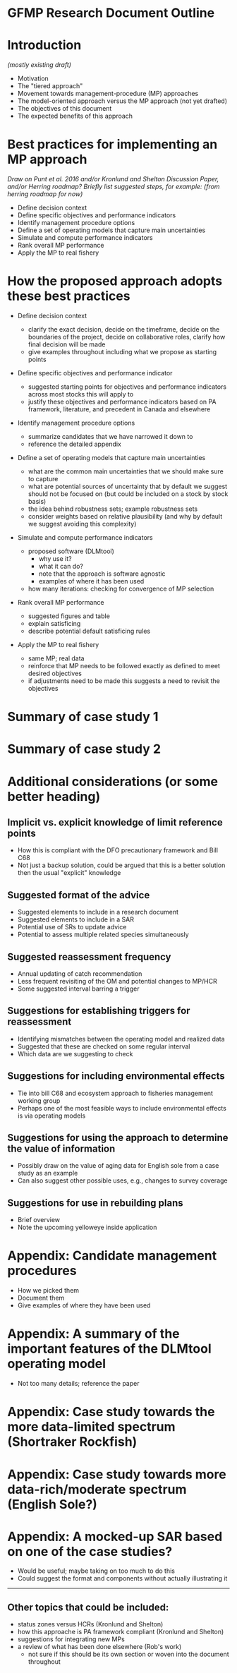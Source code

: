 # GFMP Research Document Outline

# Introduction 

*(mostly existing draft)*

* Motivation
* The "tiered approach"
* Movement towards management-procedure (MP) approaches
* The model-oriented approach versus the MP approach (not yet drafted)
* The objectives of this document
* The expected benefits of this approach

# Best practices for implementing an MP approach

*Draw on Punt et al. 2016 and/or Kronlund and Shelton Discussion Paper, and/or Herring roadmap?*
*Briefly list suggested steps, for example: (from herring roadmap for now)*

* Define decision context
* Define specific objectives and performance indicators
* Identify management procedure options
* Define a set of operating models that capture main uncertainties
* Simulate and compute performance indicators
* Rank overall MP performance
* Apply the MP to real fishery

# How the proposed approach adopts these best practices

* Define decision context
    - clarify the exact decision, decide on the timeframe, decide on the boundaries of the project, decide on collaborative roles, clarify how final decision will be made
    - give examples throughout including what we propose as starting points

* Define specific objectives and performance indicator
    - suggested starting points for objectives and performance indicators across most stocks this will apply to
    - justify these objectives and performance indicators based on PA framework, literature, and precedent in Canada and elsewhere

* Identify management procedure options
    - summarize candidates that we have narrowed it down to
    - reference the detailed appendix

* Define a set of operating models that capture main uncertainties
    - what are the common main uncertainties that we should make sure to capture
    - what are potential sources of uncertainty that by default we suggest should not be focused on (but could be included on a stock by stock basis)
    - the idea behind robustness sets; example robustness sets
    - consider weights based on relative plausibility (and why by default we suggest avoiding this complexity)

* Simulate and compute performance indicators
    - proposed software (DLMtool)
    	- why use it?
    	- what it can do?
    	- note that the approach is software agnostic
    	- examples of where it has been used
    - how many iterations: checking for convergence of MP selection

* Rank overall MP performance
    - suggested figures and table
    - explain satisficing
    - describe potential default satisficing rules

* Apply the MP to real fishery
    - same MP; real data 
    - reinforce that MP needs to be followed exactly as defined to meet desired objectives
    - if adjustments need to be made this suggests a need to revisit the objectives

# Summary of case study 1

# Summary of case study 2

# Additional considerations (or some better heading)

## Implicit vs. explicit knowledge of limit reference points

* How this is compliant with the DFO precautionary framework and Bill C68
* Not just a backup solution, could be argued that this is a better solution then the usual "explicit" knowledge

## Suggested format of the advice

* Suggested elements to include in a research document
* Suggested elements to include in a SAR
* Potential use of SRs to update advice
* Potential to assess multiple related species simultaneously

## Suggested reassessment frequency

* Annual updating of catch recommendation
* Less frequent revisiting of the OM and potential changes to MP/HCR
* Some suggested interval barring a trigger

## Suggestions for establishing triggers for reassessment

* Identifying mismatches between the operating model and realized data
* Suggested that these are checked on some regular interval
* Which data are we suggesting to check

## Suggestions for including environmental effects

* Tie into bill C68 and ecosystem approach to fisheries management working group
* Perhaps one of the most feasible ways to include environmental effects is via operating models

## Suggestions for using the approach to determine the value of information

* Possibly draw on the value of aging data for English sole from a case study as an example
* Can also suggest other possible uses, e.g., changes to survey coverage

## Suggestions for use in rebuilding plans

* Brief overview
* Note the upcoming yelloweye inside application

# Appendix: Candidate management procedures

* How we picked them
* Document them
* Give examples of where they have been used

# Appendix: A summary of the important features of the DLMtool operating model

* Not too many details; reference the paper

# Appendix: Case study towards the more data-limited spectrum (Shortraker Rockfish)

# Appendix: Case study towards more data-rich/moderate spectrum (English Sole?)

# Appendix: A mocked-up SAR based on one of the case studies? 

* Would be useful; maybe taking on too much to do this
* Could suggest the format and components without actually illustrating it

----------------------------------------------

## Other topics that could be included:

* status zones versus HCRs (Kronlund and Shelton)
* how this approache is PA framework compliant (Kronlund and Shelton)
* suggestions for integrating new MPs
* a review of what has been done elsewhere (Rob's work)
    - not sure if this should be its own section or woven into the document throughout